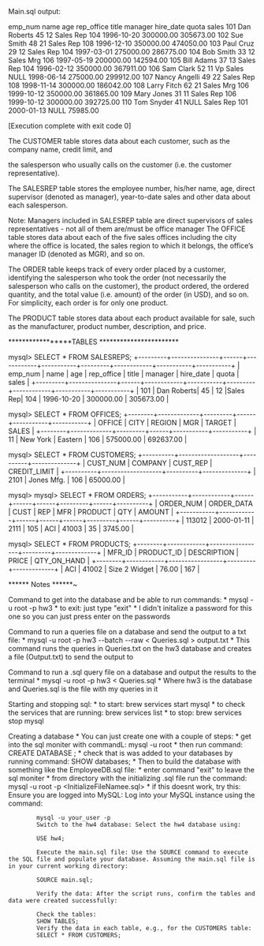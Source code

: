 Main.sql output:

emp_num	name	age	rep_office	title	manager	hire_date	quota	sales
101	Dan Roberts	45	12	Sales Rep	104	1996-10-20	300000.00	305673.00
102	Sue Smith	48	21	Sales Rep	108	1996-12-10	350000.00	474050.00
103	Paul Cruz	29	12	Sales Rep	104	1997-03-01	275000.00	286775.00
104	Bob Smith	33	12	Sales Mrg	106	1997-05-19	200000.00	142594.00
105	Bill Adams	37	13	Sales Rep	104	1996-02-12	350000.00	367911.00
106	Sam Clark	52	11	Vp Sales	NULL	1998-06-14	275000.00	299912.00
107	Nancy Angelli	49	22	Sales Rep	108	1998-11-14	300000.00	186042.00
108	Larry Fitch	62	21	Sales Mrg	106	1999-10-12	350000.00	361865.00
109	Mary Jones	31	11	Sales Rep	106	1999-10-12	300000.00	392725.00
110	Tom Snyder	41	NULL	Sales Rep	101	2000-01-13	NULL	75985.00

[Execution complete with exit code 0]

The CUSTOMER table stores data about each customer, such as the company name, credit limit, and

the salesperson who usually calls on the customer (i.e. the customer representative).

The SALESREP table stores the employee number, his/her name, age, direct supervisor (denoted as manager), year-to-date sales and other data about each salesperson.

Note: Managers included in SALESREP table are direct supervisors of sales representatives - not all of them are/must be office manager
The OFFICE table stores data about each of the five sales offices including the city where the office is located, the sales region to which it belongs, the office’s manager ID (denoted as MGR), and so on.

The ORDER table keeps track of every order placed by a customer, identifying the salesperson who took the order (not necessarily the salesperson who calls on the customer), the product ordered, the ordered quantity, and the total value (i.e. amount) of the order (in USD), and so on. For simplicity, each order is for only one product.

The PRODUCT table stores data about each product available for sale, such as the manufacturer, product number, description, and price.

*****************TABLES ***********************

mysql> SELECT * FROM SALESREPS;
+---------+---------------+------+------------+-----------+---------+------------+-----------+-----------+
| emp_num | name          | age  | rep_office | title     | manager | hire_date  | quota     | sales     |
+---------+---------------+------+------------+-----------+---------+------------+-----------+-----------+
| 101           | Dan Roberts|  45 | 12             |Sales Rep| 104     | 1996-10-20 | 300000.00 | 305673.00 |

mysql> SELECT * FROM OFFICES;
+--------+-------------+---------+------+-----------+-----------+
| OFFICE | CITY        | REGION  | MGR  | TARGET    | SALES     |
+--------+-------------+---------+------+-----------+-----------+
| 11           | New York | Eastern     | 106     | 575000.00   | 692637.00 |

mysql> SELECT * FROM CUSTOMERS;
+----------+-------------------+----------+--------------+
| CUST_NUM | COMPANY           | CUST_REP | CREDIT_LIMIT |
+----------+-------------------+----------+--------------+
| 2101               | Jones Mfg.             | 106             |     65000.00 |

mysql> mysql> SELECT * FROM ORDERS;
+-----------+------------+------+------+------+---------+------+----------+
| ORDER_NUM | ORDER_DATA | CUST | REP  | MFR  | PRODUCT | QTY  | AMOUNT   |
+-----------+------------+------+------+------+---------+------+----------+
| 113012              | 2000-01-11        | 2111    | 105    | ACI   | 41003          |   35    |  3745.00 |

mysql> SELECT * FROM PRODUCTS;
+--------+------------+-----------------+---------+-------------+
| MFR_ID | PRODUCT_ID | DESCRIPTION     | PRICE   | QTY_ON_HAND |
+--------+------------+-----------------+---------+-------------+
| ACI        | 41002                 | Size 2 Widget   |   76.00        |         167 |


****** Notes ******~

Command to get into the database and be able to run commands:
    *  mysql -u root -p hw3
    * to exit: just type "exit"
    * I didn't initalize a password for this one so you can just press enter on the passwords

Command to run a queries file on a database and send the output to a txt file:
    * mysql -u root -p hw3 --batch --raw < Queries.sql > output.txt
    * This command runs the queries in Queries.txt on the hw3 database and creates a file (Output.txt) to send the output to

Command to run a .sql query file on a database and output the results to the terminal
    * mysql -u root -p hw3 < Queries.sql
    * Where hw3 is the database and Queries.sql is the file with my queries in it

Starting and stopping sql:
    * to start: brew services start mysql
    * to check the services that are running: brew services list
    * to stop: brew services stop mysql

Creating a database
    * You can just create one with a couple of steps:
        * get into the sql moniter with commandL: mysql -u root
        * then run command: CREATE DATABASE <databaseName>;
        * check that is was added to your databases by running command: SHOW databases;
    * Then to build the database with something like the EmployeeDB.sql file:
        * enter command "exit" to leave the sql moniter
        * from directory with the initializing .sql file run the command: mysql -u root -p <databaseName> <InitializeFileNamee.sql>
        * if this doesnt work, try this: 
            Ensure you are logged into MySQL: Log into your MySQL instance using the command:

            mysql -u your_user -p
            Switch to the hw4 database: Select the hw4 database using:

            USE hw4;

            Execute the main.sql file: Use the SOURCE command to execute the SQL file and populate your database. Assuming the main.sql file is in your current working directory:

            SOURCE main.sql;

            Verify the data: After the script runs, confirm the tables and data were created successfully:

            Check the tables:
            SHOW TABLES;
            Verify the data in each table, e.g., for the CUSTOMERS table:
            SELECT * FROM CUSTOMERS;